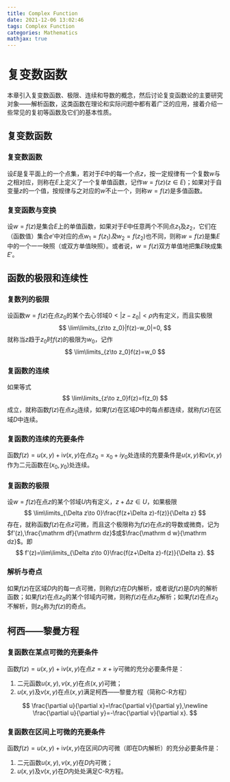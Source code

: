 ```yaml
---
title: Complex Function
date: 2021-12-06 13:02:46
tags: Complex Function
categories: Mathematics 
mathjax: true
---
```


# 复变数函数

本章引入复变数函数、极限、连续和导数的概念，然后讨论复变函数论的主要研究对象——解析函数，这类函数在理论和实际问题中都有着广泛的应用，接着介绍一些常见的复初等函数及它们的基本性质。

<!--more-->

## 复变数函数

### 复变数函数

设$E$是复平面上的一个点集，若对于$E$中的每一个点$z$，按一定规律有一个复数$w$与之相对应，则称在$E$上定义了一个复单值函数，记作$w=f(z)(z\in E)$；如果对于自变量$z$的一个值，按规律与之对应的$w$不止一个，则称$w=f(z)$是多值函数。

### 复变函数与变换

设$w=f(z)$是集合$E$上的单值函数，如果对于$E$中任意两个不同点$z_1$及$z_2$，它们在（函数值）集合$e'$中对应的点$w_1=f(z_1)及$$w_2=f(z_2)$也不同，则称$w=f(z)$是集$E$中的一个一一映照（或双方单值映照）。或者说，$w=f(z)$双方单值地把集$E$映成集$E'$。

## 函数的极限和连续性

### 复数列的极限

设函数$w=f(z)$在点$z_0$的某个去心邻域$0<|z-z_0|<\rho$内有定义，而且实极限
$$
\lim\limits_{z\to z_0}|f(z)-w_0|=0,
$$
就称当$z$趋于$z_0$时$f(z)$的极限为$w_0$，记作
$$
\lim\limits_{z\to z_0}f(z)=w_0
$$

### 复函数的连续

如果等式
$$
\lim\limits_{z\to z_0}f(z)=f(z_0)
$$
成立，就称函数$f(z)$在点$z_0$连续，如果$f(z)$在区域$D$中的每点都连续，就称$f(z)$在区域$D$中连续。

### 复函数的连续的充要条件

函数$f(z)=u(x,y)+\mathrm iv(x,y)$在点$z_0=x_0+iy_0$处连续的充要条件是$u(x,y)$和$v(x,y)$作为二元函数在$(x_0,y_0)$处连续。

### 复函数的极限

设$w=f(z)$在点$z$的某个邻域$U$内有定义，$z+\Delta z\in U$，如果极限
$$
\lim\limits_{\Delta z\to 0}\frac{f(z+\Delta z)-f(z)}{\Delta z}
$$
存在，就称函数$f(z)$在点$z$可微，而且这个极限称为$f(z)$在点$z$的导数或微商，记为$f'(z),\frac{\mathrm df}{\mathrm dz}$或$\frac{\mathrm d w}{\mathrm dz}$。即
$$
f'(z)=\lim\limits_{\Delta z\to 0}\frac{f(z+\Delta z)-f(z)}{\Delta z}.
$$


### 解析与奇点

如果$f(z)$在区域$D$内的每一点可微，则称$f(z)$在$D$内解析，或者说$f(z)$是$D$内的解析函数；如果$f(z)$在点$z_0$的某个邻域内可微，则称$f(z)$在点$z_0$解析；如果$f(z)$在点$z_0$不解析，则$z_0$称为$f(z)$的奇点。

## 柯西——黎曼方程

### 复函数在某点可微的充要条件

函数$f(z)=u(x,y)+\mathrm iv(x,y)$在点$z=x+\mathrm iy$可微的充分必要条件是：

1. 二元函数$u(x,y),v(x,y)$在点$(x,y)$可微；
2. $u(x,y)$及$v(x,y)$在点$(x,y)$满足柯西——黎曼方程（简称C-R方程）

$$
\frac{\partial u}{\partial x}=\frac{\partial v}{\partial y},\newline \frac{\partial u}{\partial y}=-\frac{\partial v}{\partial x}.
$$

### 复函数在区间上可微的充要条件

函数$f(z)=u(x,y)+\mathrm iv(x,y)$在区间$D$内可微（即在D内解析）的充分必要条件是：

1. 二元函数$u(x,y),v(x,y)$在$D$内可微；
2. $u(x,y)$及$v(x,y)$在$D$内处处满足C-R方程。

